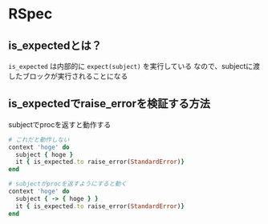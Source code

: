 # RSpec

## is_expectedとは？

`is_expected` は内部的に `expect(subject)` を実行している
なので、subjectに渡したブロックが実行されることになる

## is_expectedでraise_errorを検証する方法

subjectでprocを返すと動作する

```ruby
# これだと動作しない
context 'hoge' do
  subject { hoge }
  it { is_expected.to raise_error(StandardError)}
end

# subjectがprocを返すようにすると動く
context 'hoge' do
  subject { -> { hoge } }
  it { is_expected.to raise_error(StandardError)}
end
```
